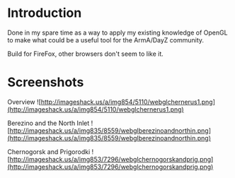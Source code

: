 # Introduction #

Done in my spare time as a way to apply my existing knowledge of OpenGL to make what could be a useful tool for the ArmA/DayZ community.


Build for FireFox, other browsers don't seem to like it.

# Screenshots #

Overview
![http://imageshack.us/a/img854/5110/webglchernerus1.png](http://imageshack.us/a/img854/5110/webglchernerus1.png)


Berezino and the North Inlet
![http://imageshack.us/a/img835/8559/webglberezinoandnorthin.png](http://imageshack.us/a/img835/8559/webglberezinoandnorthin.png)


Chernogorsk and Prigorodki
![http://imageshack.us/a/img853/7296/webglchernogorskandprig.png](http://imageshack.us/a/img853/7296/webglchernogorskandprig.png)